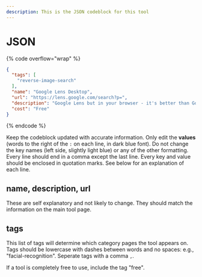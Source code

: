 ```yaml
---
description: This is the JSON codeblock for this tool
---
```


# JSON

{% code overflow="wrap" %}
```json
{
  "tags": [
    "reverse-image-search"
  ],
  "name": "Google Lens Desktop",
  "url": "https://lens.google.com/search?p=",
  "description": "Google Lens but in your browser - it's better than Google Image reverse search. h/t @Henkvaness",
  "cost": "Free"
}
```
{% endcode %}

Keep the codeblock updated with accurate information. Only edit the **values** (words to the right of the `:` on each line, in dark blue font). Do not change the key names (left side, slightly light blue) or any of the other formatting. Every line should end in a comma except the last line. Every key and value should be enclosed in quotation marks. See below for an explanation of each line.&#x20;

## name, description, url

These are self explanatory and not likely to change. They should match the information on the main tool page.

## tags

This list of tags will determine which category pages the tool appears on. Tags should be lowercase with dashes between words and no spaces: e.g., "facial-recognition". Seperate tags with a comma `,`.

If a tool is completely free to use, include the tag "free".

